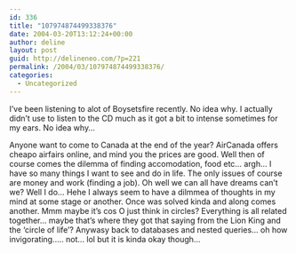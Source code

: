 ```yaml
---
id: 336
title: "107974874499338376"
date: 2004-03-20T13:12:24+00:00
author: deline
layout: post
guid: http://delineneo.com/?p=221
permalink: /2004/03/107974874499338376/
categories:
  - Uncategorized
---
```

I&#8217;ve been listening to alot of Boysetsfire recently. No idea why. I actually didn&#8217;t use to listen to the CD much as it got a bit to intense sometimes for my ears. No idea why&#8230;

Anyone want to come to Canada at the end of the year? AirCanada offers cheapo airfairs online, and mind you the prices are good. Well then of course comes the dilemma of finding accomodation, food etc&#8230; argh&#8230; I have so many things I want to see and do in life. The only issues of course are money and work (finding a job). Oh well we can all have dreams can&#8217;t we? Well I do&#8230; Hehe I always seem to have a dilmmea of thoughts in my mind at some stage or another. Once was solved kinda and along comes another. Mmm maybe it&#8217;s cos O just think in circles? Everything is all related together&#8230; maybe that&#8217;s where they got that saying from the Lion King and the &#8216;circle of life&#8217;? Anywasy back to databases and nested queries&#8230; oh how invigorating&#8230;.. not&#8230; lol but it is kinda okay though&#8230;
